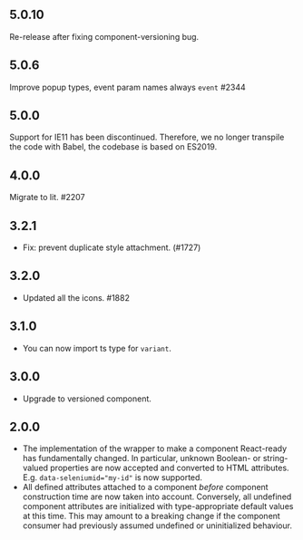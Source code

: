 ## 5.0.10

Re-release after fixing component-versioning bug.

## 5.0.6

Improve popup types, event param names always `event` #2344

## 5.0.0

Support for IE11 has been discontinued. Therefore, we no longer transpile the code with Babel, the codebase is based on ES2019.

## 4.0.0

Migrate to lit. #2207

## 3.2.1

- Fix: prevent duplicate style attachment. (#1727)

## 3.2.0

- Updated all the icons. #1882

## 3.1.0

- You can now import ts type for `variant`.

## 3.0.0

- Upgrade to versioned component.

## 2.0.0

- The implementation of the wrapper to make a component React-ready has
  fundamentally changed. In particular, unknown Boolean- or
  string-valued properties are now accepted and converted to HTML
  attributes. E.g. `data-seleniumid="my-id"` is now supported.
- All defined attributes attached to a component _before_ component
  construction time are now taken into account. Conversely, all undefined
  component attributes are initialized with type-appropriate default
  values at this time. This may amount to a breaking change if the
  component consumer had previously assumed undefined or uninitialized
  behaviour.
